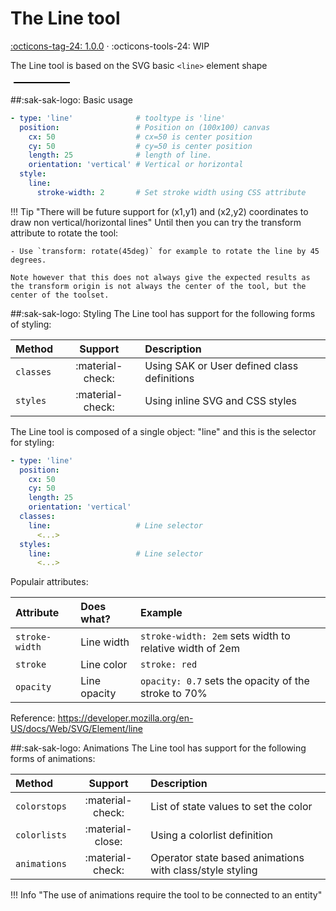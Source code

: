 [line-tool support]: https://github.com/amoebelabs/swiss-army-knife/releases/tag/1.0.0
# The Line tool
[:octicons-tag-24: 1.0.0][line-tool support] ·
:octicons-tools-24: WIP

The Line tool is based on the SVG basic `<line>` element shape

<svg viewBox="0 0 100 10" xmlns="http://www.w3.org/2000/svg" width="100px">
  <line x1="5" y1="5" x2="95" y2="5" stroke="black" stroke-width="2"/>
</svg>

##:sak-sak-logo: Basic usage

```yaml linenums="1" hl_lines="1"
- type: 'line'              # tooltype is 'line'
  position:                 # Position on (100x100) canvas
    cx: 50                  # cx=50 is center position
    cy: 50                  # cy=50 is center position
    length: 25              # length of line.
    orientation: 'vertical' # Vertical or horizontal
  style:
    line:
      stroke-width: 2       # Set stroke width using CSS attribute
```
!!! Tip "There will be future support for (x1,y1) and (x2,y2) coordinates to draw non vertical/horizontal lines"
    Until then you can try the transform attribute to rotate the tool:
    
    - Use `transform: rotate(45deg)` for example to rotate the line by 45 degrees.
    
    Note however that this does not always give the expected results as the transform origin is not always the center of the tool, but the center of the toolset.
    
##:sak-sak-logo: Styling
The Line tool has support for the following forms of styling:

| Method       | Support          | Description |
| :----------- | :--------------: | :-------------------- |
| `classes`    | :material-check: | Using SAK or User defined class definitions |
| `styles`     | :material-check: | Using inline SVG and CSS styles |


The Line tool is composed of a single object: "line" and this is the selector for styling:
```yaml linenums="1" hl_lines="8 11"
- type: 'line'
  position:
    cx: 50
    cy: 50
    length: 25
    orientation: 'vertical'
  classes:
    line:                   # Line selector
      <...>
  styles:
    line:                   # Line selector
      <...>
```

Populair attributes:

| Attribute      | Does what?         | Example                                                 |
| :------------- | :----------------- | :------------------------------------------------------ |
| `stroke-width` | Line width         | `stroke-width: 2em` sets width to relative width of 2em |
| `stroke`       | Line color         | `stroke: red`                                           |
| `opacity`      | Line opacity       | `opacity: 0.7` sets the opacity of the stroke to 70%    |

Reference: https://developer.mozilla.org/en-US/docs/Web/SVG/Element/line

##:sak-sak-logo: Animations
The Line tool has support for the following forms of animations:

| Method       | Support          | Description            |
| :----------- | :--------------: | :-------------------- |
| `colorstops` | :material-check: | List of state values to set the color |
| `colorlists` | :material-close: | Using a colorlist definition |
| `animations` | :material-check: | Operator state based animations with class/style styling |


!!! Info "The use of animations require the tool to be connected to an entity"


